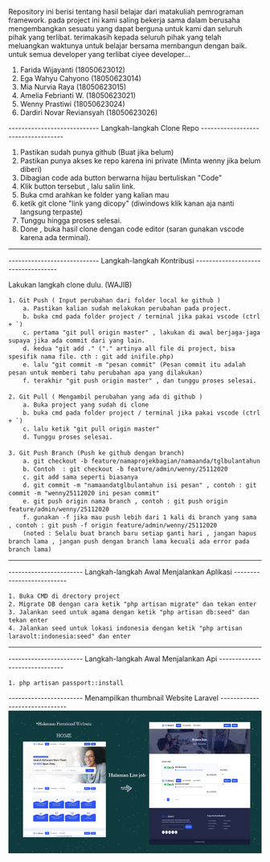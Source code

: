 Repository ini berisi tentang hasil belajar dari matakuliah pemrograman framework. 
pada project ini kami saling bekerja sama dalam berusaha mengembangkan sesuatu yang dapat berguna untuk kami dan seluruh pihak yang terlibat.
terimakasih kepada seluruh pihak yang telah meluangkan waktunya untuk belajar bersama membangun dengan baik. 
untuk semua developer yang terlibat ciyee developer... 

1. Farida Wijayanti (18050623012)
2. Ega Wahyu Cahyono (18050623014)
3. Mia Nurvia Raya (18050623015)
4. Amelia Febrianti W. (18050623021)
5. Wenny Prastiwi (18050623024)
6. Dardiri Novar Reviansyah (18050623026)


---------------------------- Langkah-langkah Clone Repo -----------------------------------

1. Pastikan sudah punya github (Buat jika belum)
2. Pastikan punya akses ke repo karena ini private (Minta wenny jika belum diberi)
3. Dibagian code ada button berwarna hijau bertuliskan "Code"
4. Klik button tersebut , lalu salin link.
5. Buka cmd arahkan ke folder yang kalian mau
6. ketik git clone "link yang dicopy" (diwindows klik kanan aja nanti langsung terpaste)
7. Tunggu hingga proses selesai.
8. Done , buka hasil clone dengan code editor (saran gunakan vscode karena ada terminal).

-------------------------------------------------------------------------------------------



---------------------------- Langkah-langkah Kontribusi -----------------------------------

Lakukan langkah clone dulu. (WAJIB)

	1. Git Push ( Input perubahan dari folder local ke github )
		a. Pastikan kalian sudah melakukan perubahan pada project.
		b. buka cmd pada folder project / terminal jika pakai vscode (ctrl + `)
		c. pertama "git pull origin master" , lakukan di awal berjaga-jaga supaya jika ada commit dari yang lain.
		d. kedua "git add ." ("." artinya all file di project, bisa spesifik nama file. cth : git add inifile.php)
		e. lalu "git commit -m "pesan commit" (Pesan commit itu adalah pesan untuk memberi tahu perubahan apa yang dilakukan)
		f. terakhir "git push origin master" , dan tunggu proses selesai.

	2. Git Pull ( Mengambil perubahan yang ada di github ) 
		a. Buka project yang sudah di clone
		b. buka cmd pada folder project / terminal jika pakai vscode (ctrl + `)
		c. lalu ketik "git pull origin master"
		d. Tunggu proses selesai.
        
    3. Git Push Branch (Push ke github dengan branch)
        a. git checkout -b feature/namaprojekbagian/namaanda/tglbulantahun
        b. Contoh  : git checkout -b feature/admin/wenny/25112020
        c. git add sama seperti biasanya
        d. git commit -m "namaandatglbulantahun isi pesan" , contoh : git commit -m "wenny25112020 ini pesan commit"
        e. git push origin nama branch , contoh : git push origin feature/admin/wenny/25112020
        f. gunakan -f jika mau push lebih dari 1 kali di branch yang sama , contoh : git push -f origin feature/admin/wenny/25112020
        (noted : Selalu buat branch baru setiap ganti hari , jangan hapus branch lama , jangan push dengan branch lama kecuali ada error pada branch lama) 

-------------------------------------------------------------------------------------------





----------------------- Langkah-langkah Awal Menjalankan Aplikasi --------------------------

	1. Buka CMD di drectory project
	2. Migrate DB dengan cara ketik "php artisan migrate" dan tekan enter
	3. Jalankan seed untuk agama dengan ketik "php artisan db:seed" dan tekan enter
	4. Jalankan seed untuk lokasi indonesia dengan ketik "php artisan laravolt:indonesia:seed" dan enter

-------------------------------------------------------------------------------------------





----------------------- Langkah-langkah Awal Menjalankan Api  ------------------------------

	1. php artisan passport::install
    
    
    
    
    
----------------------- Menampilkan thumbnail Website Laravel  ------------------------------    
    ![thumbnailframework](thumbnailframework.png?raw=true)
